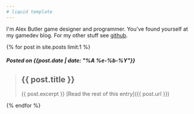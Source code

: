 ```yaml
---
# liquid template
---
```

I'm Alex Butler game designer and programmer. You've found yourself at my gamedev blog. For my other stuff see [github](https://github.com/alexheretic).


{% for post in site.posts limit:1 %}
##### Posted on {{post.date | date: "%A %e-%b-%Y"}}

> ## {{ post.title }}
> {{ post.excerpt }}
[Read the rest of this entry]({{ post.url }})

{% endfor %}
